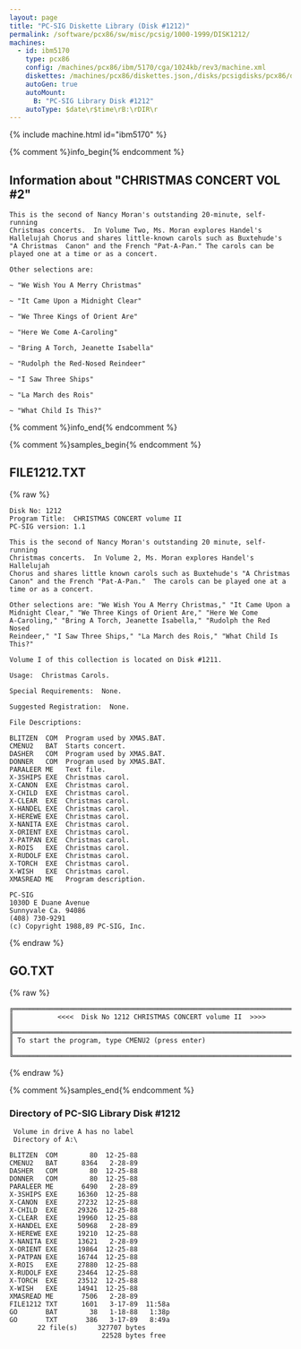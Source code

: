 ```yaml
---
layout: page
title: "PC-SIG Diskette Library (Disk #1212)"
permalink: /software/pcx86/sw/misc/pcsig/1000-1999/DISK1212/
machines:
  - id: ibm5170
    type: pcx86
    config: /machines/pcx86/ibm/5170/cga/1024kb/rev3/machine.xml
    diskettes: /machines/pcx86/diskettes.json,/disks/pcsigdisks/pcx86/diskettes.json
    autoGen: true
    autoMount:
      B: "PC-SIG Library Disk #1212"
    autoType: $date\r$time\rB:\rDIR\r
---
```


{% include machine.html id="ibm5170" %}

{% comment %}info_begin{% endcomment %}

## Information about "CHRISTMAS CONCERT VOL #2"

    This is the second of Nancy Moran's outstanding 20-minute, self-running
    Christmas concerts.  In Volume Two, Ms. Moran explores Handel's
    Hallelujah Chorus and shares little-known carols such as Buxtehude's
    "A Christmas  Canon" and the French "Pat-A-Pan." The carols can be
    played one at a time or as a concert.
    
    Other selections are:
    
    ~ "We Wish You A Merry Christmas"
    
    ~ "It Came Upon a Midnight Clear"
    
    ~ "We Three Kings of Orient Are"
    
    ~ "Here We Come A-Caroling"
    
    ~ "Bring A Torch, Jeanette Isabella"
    
    ~ "Rudolph the Red-Nosed Reindeer"
    
    ~ "I Saw Three Ships"
    
    ~ "La March des Rois"
    
    ~ "What Child Is This?"
{% comment %}info_end{% endcomment %}

{% comment %}samples_begin{% endcomment %}

## FILE1212.TXT

{% raw %}
```
Disk No: 1212
Program Title:  CHRISTMAS CONCERT volume II
PC-SIG version: 1.1

This is the second of Nancy Moran's outstanding 20 minute, self-running
Christmas concerts.  In Volume 2, Ms. Moran explores Handel's Hallelujah
Chorus and shares little known carols such as Buxtehude's "A Christmas
Canon" and the French "Pat-A-Pan."  The carols can be played one at a
time or as a concert.

Other selections are: "We Wish You A Merry Christmas," "It Came Upon a
Midnight Clear," "We Three Kings of Orient Are," "Here We Come
A-Caroling," "Bring A Torch, Jeanette Isabella," "Rudolph the Red Nosed
Reindeer," "I Saw Three Ships," "La March des Rois," "What Child Is
This?"

Volume I of this collection is located on Disk #1211.

Usage:  Christmas Carols.

Special Requirements:  None.

Suggested Registration:  None.

File Descriptions:

BLITZEN  COM  Program used by XMAS.BAT.
CMENU2   BAT  Starts concert.
DASHER   COM  Program used by XMAS.BAT.
DONNER   COM  Program used by XMAS.BAT.
PARALEER ME   Text file.
X-3SHIPS EXE  Christmas carol.
X-CANON  EXE  Christmas carol.
X-CHILD  EXE  Christmas carol.
X-CLEAR  EXE  Christmas carol.
X-HANDEL EXE  Christmas carol.
X-HEREWE EXE  Christmas carol.
X-NANITA EXE  Christmas carol.
X-ORIENT EXE  Christmas carol.
X-PATPAN EXE  Christmas carol.
X-ROIS   EXE  Christmas carol.
X-RUDOLF EXE  Christmas carol.
X-TORCH  EXE  Christmas carol.
X-WISH   EXE  Christmas carol.
XMASREAD ME   Program description.

PC-SIG
1030D E Duane Avenue
Sunnyvale Ca. 94086
(408) 730-9291
(c) Copyright 1988,89 PC-SIG, Inc.

```
{% endraw %}

## GO.TXT

{% raw %}
```
╔═════════════════════════════════════════════════════════════════════════╗
║           <<<<  Disk No 1212 CHRISTMAS CONCERT volume II  >>>>          ║
╠═════════════════════════════════════════════════════════════════════════╣
║ To start the program, type CMENU2 (press enter)                         ║
╚═════════════════════════════════════════════════════════════════════════╝
```
{% endraw %}

{% comment %}samples_end{% endcomment %}

### Directory of PC-SIG Library Disk #1212

     Volume in drive A has no label
     Directory of A:\

    BLITZEN  COM        80  12-25-88
    CMENU2   BAT      8364   2-28-89
    DASHER   COM        80  12-25-88
    DONNER   COM        80  12-25-88
    PARALEER ME       6490   2-28-89
    X-3SHIPS EXE     16360  12-25-88
    X-CANON  EXE     27232  12-25-88
    X-CHILD  EXE     29326  12-25-88
    X-CLEAR  EXE     19960  12-25-88
    X-HANDEL EXE     50968   2-28-89
    X-HEREWE EXE     19210  12-25-88
    X-NANITA EXE     13621   2-28-89
    X-ORIENT EXE     19864  12-25-88
    X-PATPAN EXE     16744  12-25-88
    X-ROIS   EXE     27880  12-25-88
    X-RUDOLF EXE     23464  12-25-88
    X-TORCH  EXE     23512  12-25-88
    X-WISH   EXE     14941  12-25-88
    XMASREAD ME       7506   2-28-89
    FILE1212 TXT      1601   3-17-89  11:58a
    GO       BAT        38   1-18-88   1:38p
    GO       TXT       386   3-17-89   8:49a
           22 file(s)     327707 bytes
                           22528 bytes free
